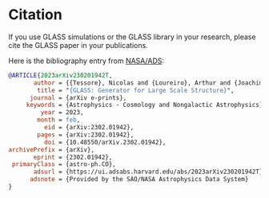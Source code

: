 Citation
========

If you use GLASS simulations or the GLASS library in your research, please cite
the GLASS paper in your publications.

Here is the bibliography entry from [NASA/ADS](https://ui.adsabs.harvard.edu/abs/2023arXiv230201942T):

```bib
@ARTICLE{2023arXiv230201942T,
       author = {{Tessore}, Nicolas and {Loureiro}, Arthur and {Joachimi}, Benjamin and {von Wietersheim-Kramsta}, Maximilian},
        title = "{GLASS: Generator for Large Scale Structure}",
      journal = {arXiv e-prints},
     keywords = {Astrophysics - Cosmology and Nongalactic Astrophysics},
         year = 2023,
        month = feb,
          eid = {arXiv:2302.01942},
        pages = {arXiv:2302.01942},
          doi = {10.48550/arXiv.2302.01942},
archivePrefix = {arXiv},
       eprint = {2302.01942},
 primaryClass = {astro-ph.CO},
       adsurl = {https://ui.adsabs.harvard.edu/abs/2023arXiv230201942T},
      adsnote = {Provided by the SAO/NASA Astrophysics Data System}
}
```
